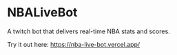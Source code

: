 # NBALiveBot

A twitch bot that delivers real-time NBA stats and scores.

Try it out here:
https://nba-live-bot.vercel.app/
